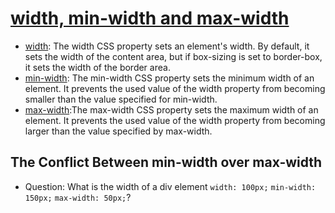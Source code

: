 # [width, min-width and max-width](https://www.w3.org/TR/CSS2/visudet.html#min-max-widths)

- [width](https://developer.mozilla.org/en-US/docs/Web/CSS/width): The width CSS property sets an element's width. By default, it sets the width of the content area, but if box-sizing is set to border-box, it sets the width of the border area.
- [min-width](https://developer.mozilla.org/en-US/docs/Web/CSS/min-width): The min-width CSS property sets the minimum width of an element. It prevents the used value of the width property from becoming smaller than the value specified for min-width.
- [max-width](https://developer.mozilla.org/en-US/docs/Web/CSS/max-width):The max-width CSS property sets the maximum width of an element. It prevents the used value of the width property from becoming larger than the value specified by max-width.

## The Conflict Between min-width over max-width

- Question: What is the width of a div element `width: 100px;` `min-width: 150px;` `max-width: 50px;`?


